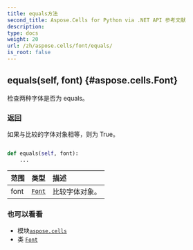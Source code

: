 ```yaml
---
title: equals方法
second_title: Aspose.Cells for Python via .NET API 参考文献
description:
type: docs
weight: 20
url: /zh/aspose.cells/font/equals/
is_root: false
---
```

##  equals(self, font) {#aspose.cells.Font}
检查两种字体是否为 equals。


### 返回

如果与比较的字体对象相等，则为 True。


```python

def equals(self, font):
    ...
```


|范围|类型|描述|
| :- | :- | :- |
| font | [`Font`](/cells/python-net/zh/aspose.cells/font) |比较字体对象。|



### 也可以看看
* 模块[`aspose.cells`](../../)
* 类 [`Font`](/cells/python-net/zh/aspose.cells/font)
